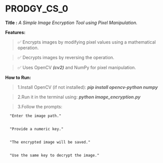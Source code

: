 # PRODGY_CS_0
**Title :** 
_A Simple Image Encryption Tool using Pixel Manipulation._


**Features:**

>✅ Encrypts images by modifying pixel values using a mathematical operation.

>✅ Decrypts images by reversing the operation.

>✅ Uses OpenCV **_(cv2)_** and NumPy for pixel manipulation.




**How to Run:**

>1.Install OpenCV (if not installed): **_pip install opencv-python numpy_**


>2.Run it in the terminal using: _**python image_encryption.py**_

>3.Follow the prompts:


      "Enter the image path."


      "Provide a numeric key."


      "The encrypted image will be saved."


      "Use the same key to decrypt the image."

